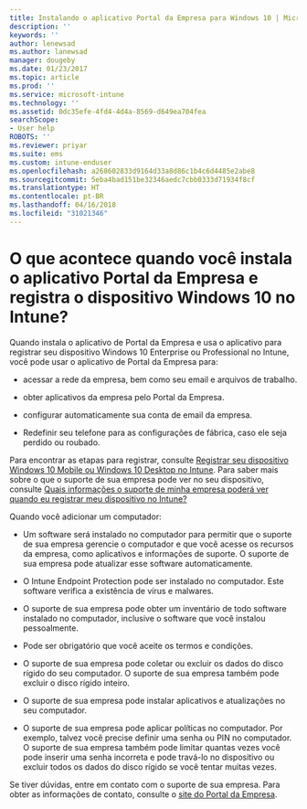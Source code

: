 ```yaml
---
title: Instalando o aplicativo Portal da Empresa para Windows 10 | Microsoft Docs
description: ''
keywords: ''
author: lenewsad
ms.author: lanewsad
manager: dougeby
ms.date: 01/23/2017
ms.topic: article
ms.prod: ''
ms.service: microsoft-intune
ms.technology: ''
ms.assetid: 0dc35efe-4fd4-4d4a-8569-d649ea704fea
searchScope:
- User help
ROBOTS: ''
ms.reviewer: priyar
ms.suite: ems
ms.custom: intune-enduser
ms.openlocfilehash: a268602833d9164d33a8d86c1b4c6d4485e2abe8
ms.sourcegitcommit: 5eba4bad151be32346aedc7cbb0333d71934f8cf
ms.translationtype: HT
ms.contentlocale: pt-BR
ms.lasthandoff: 04/16/2018
ms.locfileid: "31021346"
---
```

# <a name="what-happens-if-you-install-the-company-portal-app-and-enroll-your-windows-10-device-in-intune"></a>O que acontece quando você instala o aplicativo Portal da Empresa e registra o dispositivo Windows 10 no Intune?

Quando instala o aplicativo de Portal da Empresa e usa o aplicativo para registrar seu dispositivo Windows 10 Enterprise ou Professional no Intune, você pode usar o aplicativo de Portal da Empresa para:

-   acessar a rede da empresa, bem como seu email e arquivos de trabalho.

-   obter aplicativos da empresa pelo Portal da Empresa.

-   configurar automaticamente sua conta de email da empresa.

-   Redefinir seu telefone para as configurações de fábrica, caso ele seja perdido ou roubado.

Para encontrar as etapas para registrar, consulte [Registrar seu dispositivo Windows 10 Mobile ou Windows 10 Desktop no Intune](enroll-your-w10-phone-or-w10-pc-windows.md). Para saber mais sobre o que o suporte de sua empresa pode ver no seu dispositivo, consulte [Quais informações o suporte de minha empresa poderá ver quando eu registrar meu dispositivo no Intune?](what-info-can-your-company-see-when-you-enroll-your-device-in-intune.md)

Quando você adicionar um computador:

-   Um software será instalado no computador para permitir que o suporte de sua empresa gerencie o computador e que você acesse os recursos da empresa, como aplicativos e informações de suporte. O suporte de sua empresa pode atualizar esse software automaticamente.

-   O Intune Endpoint Protection pode ser instalado no computador. Este software verifica a existência de vírus e malwares.

-   O suporte de sua empresa pode obter um inventário de todo software instalado no computador, inclusive o software que você instalou pessoalmente.

-   Pode ser obrigatório que você aceite os termos e condições.

-   O suporte de sua empresa pode coletar ou excluir os dados do disco rígido do seu computador. O suporte de sua empresa também pode excluir o disco rígido inteiro.

-   O suporte de sua empresa pode instalar aplicativos e atualizações no seu computador.

-   O suporte de sua empresa pode aplicar políticas no computador. Por exemplo, talvez você precise definir uma senha ou PIN no computador. O suporte de sua empresa também pode limitar quantas vezes você pode inserir uma senha incorreta e pode travá-lo no dispositivo ou excluir todos os dados do disco rígido se você tentar muitas vezes.

Se tiver dúvidas, entre em contato com o suporte de sua empresa. Para obter as informações de contato, consulte o [site do Portal da Empresa](https://portal.manage.microsoft.com#HelpDeskDialog).
